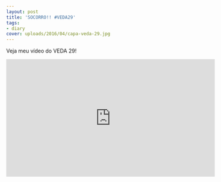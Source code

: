 ```yaml
---
layout: post
title: 'SOCORRO!! #VEDA29'
tags:
- diary
cover: uploads/2016/04/capa-veda-29.jpg
---
```


Veja meu vídeo do VEDA 29!

<iframe width="560" height="315" src="https://www.youtube.com/embed/dbP_erRJ6J4" frameborder="0" allowfullscreen></iframe>
